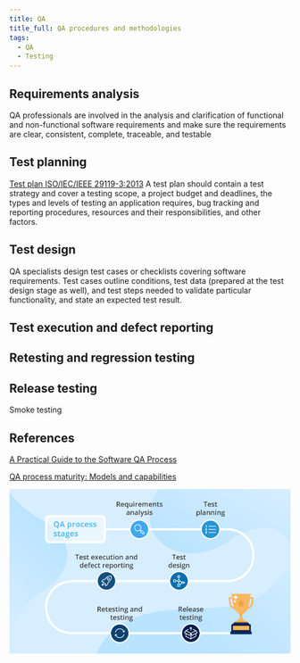 ```yaml
---
title: QA
title_full: QA procedures and methodologies
tags:
  - QA
  - Testing
---
```


## Requirements analysis

QA professionals are involved in the analysis and clarification of functional
and non-functional software requirements and make sure the requirements are
clear, consistent, complete, traceable, and testable

## Test planning

[Test plan ISO/IEC/IEEE 29119-3:2013](https://www.iso.org/standard/56737.html)
A test plan should contain a test strategy and cover a testing scope, a project
budget and deadlines, the types and levels of testing an application requires,
bug tracking and reporting procedures, resources and their responsibilities,
and other factors.

## Test design

QA specialists design test cases or checklists covering software requirements.
Test cases outline conditions, test data (prepared at the test design stage as
well), and test steps needed to validate particular functionality, and
state an expected test result.

## Test execution and defect reporting

## Retesting and regression testing

## Release testing

Smoke testing

## References

[A Practical Guide to the Software QA Process](https://www.scnsoft.com/blog/qa-process)

[QA process maturity: Models and capabilities](https://www.scnsoft.com/blog/qa-process-maturity-models-and-capabilities)

![QA process](guide-to-the-sw-qa-process-steps.png)

